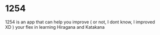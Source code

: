 # 1254
1254 is an app that can help you improve ( or not, I dont know, I improved XD ) your flex in learning Hiragana and Katakana
